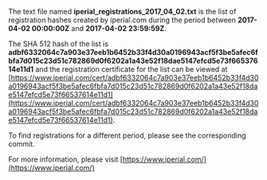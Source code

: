 The text file named **iperial_registrations_2017_04_02.txt** is the list of registration hashes created by iperial.com during the period between **2017-04-02 00:00:00Z** and **2017-04-02 23:59:59Z**.

The SHA 512 hash of the list is **adbf6332064c7a903e37eeb1b6452b33f4d30a0196943acf5f3be5afec6fbfa7d015c23d51c782869d0f6202a1a43e52f18dae5147efcd5e73f66537614e11d1** and the registration certificate for the list can be viewed at [https://www.iperial.com/cert/adbf6332064c7a903e37eeb1b6452b33f4d30a0196943acf5f3be5afec6fbfa7d015c23d51c782869d0f6202a1a43e52f18dae5147efcd5e73f66537614e11d1](https://www.iperial.com/cert/adbf6332064c7a903e37eeb1b6452b33f4d30a0196943acf5f3be5afec6fbfa7d015c23d51c782869d0f6202a1a43e52f18dae5147efcd5e73f66537614e11d1).

To find registrations for a different period, please see the corresponding commit.

For more information, please visit [https://www.iperial.com/](https://www.iperial.com/)
